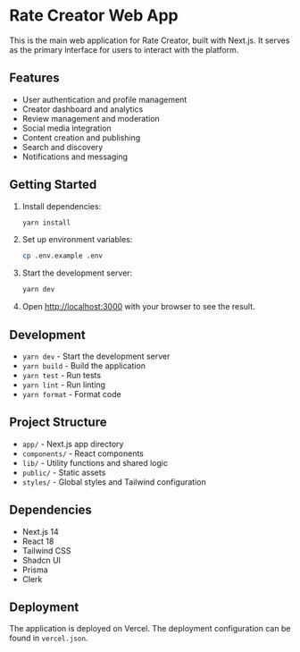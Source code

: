 # Rate Creator Web App

This is the main web application for Rate Creator, built with Next.js. It serves
as the primary interface for users to interact with the platform.

## Features

- User authentication and profile management
- Creator dashboard and analytics
- Review management and moderation
- Social media integration
- Content creation and publishing
- Search and discovery
- Notifications and messaging

## Getting Started

1. Install dependencies:

   ```bash
   yarn install
   ```

2. Set up environment variables:

   ```bash
   cp .env.example .env
   ```

3. Start the development server:

   ```bash
   yarn dev
   ```

4. Open [http://localhost:3000](http://localhost:3000) with your browser to see
   the result.

## Development

- `yarn dev` - Start the development server
- `yarn build` - Build the application
- `yarn test` - Run tests
- `yarn lint` - Run linting
- `yarn format` - Format code

## Project Structure

- `app/` - Next.js app directory
- `components/` - React components
- `lib/` - Utility functions and shared logic
- `public/` - Static assets
- `styles/` - Global styles and Tailwind configuration

## Dependencies

- Next.js 14
- React 18
- Tailwind CSS
- Shadcn UI
- Prisma
- Clerk

## Deployment

The application is deployed on Vercel. The deployment configuration can be found
in `vercel.json`.

